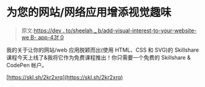 # 为您的网站/网络应用增添视觉趣味

> 原文:[https://dev . to/sheelah _ b/add-visual-interest-to-your-website-we B- app-43f 0](https://dev.to/sheelah_b/add-visual-interest-to-your-website-web-app-43f0)

我的关于让你的网站/web 应用脱颖而出(使用 HTML、CSS 和 SVG)的 Skillshare 课程今天上线了&我将它作为免费课程推出！你只需要一个免费的 Skillshare & CodePen 帐户。

[https://skl.sh/2kr2xrq](https://skl.sh/2kr2xrq)